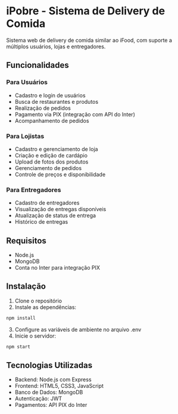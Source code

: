 # iPobre - Sistema de Delivery de Comida

Sistema web de delivery de comida similar ao iFood, com suporte a múltiplos usuários, lojas e entregadores.

## Funcionalidades

### Para Usuários
- Cadastro e login de usuários
- Busca de restaurantes e produtos
- Realização de pedidos
- Pagamento via PIX (integração com API do Inter)
- Acompanhamento de pedidos

### Para Lojistas
- Cadastro e gerenciamento de loja
- Criação e edição de cardápio
- Upload de fotos dos produtos
- Gerenciamento de pedidos
- Controle de preços e disponibilidade

### Para Entregadores
- Cadastro de entregadores
- Visualização de entregas disponíveis
- Atualização de status de entrega
- Histórico de entregas

## Requisitos

- Node.js
- MongoDB
- Conta no Inter para integração PIX

## Instalação

1. Clone o repositório
2. Instale as dependências:
```bash
npm install
```
3. Configure as variáveis de ambiente no arquivo .env
4. Inicie o servidor:
```bash
npm start
```

## Tecnologias Utilizadas

- Backend: Node.js com Express
- Frontend: HTML5, CSS3, JavaScript
- Banco de Dados: MongoDB
- Autenticação: JWT
- Pagamentos: API PIX do Inter
